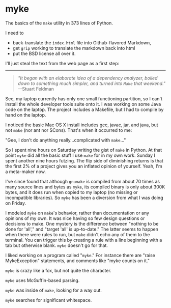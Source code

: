 # myke
The basics of the `make` utility in 373 lines of Python.

I need to
* back-translate the `index.html` file into Github-flavored Markdown,
* get `grip` working to translate the markdown back into html
* put the BSD license all over it.
  
I'll just steal the text from the web page as a first step:

---

> *"It began with an elaborate idea of a dependency analyzer, boiled down to something much simpler, and turned into `Make` that weekend."*<br>--Stuart Feldman

See, my laptop currently has only one small functioning partition, so I can't install the whole developer tools suite onto it. I was working on some Java code on the laptop. The project includes a Makefile, but I had to compile by hand on the laptop.

I noticed the basic Mac OS X install includes gcc, javac, jar, and java, but not `make` (nor ant nor SCons). That's when it occurred to me:

"Gee, I don't do anything really...complicated with `make`..."

So I spent nine hours on Saturday writing the gist of `make` in Python. At that point `myke` did all the basic stuff I use `make` for in my own work. Sunday I spent another nine hours futzing. The flip side of diminishing returns is that the first 2% of a project gives you an inflated opinion of yourself. Yeah, I'm a meta-maker now.

I've since found that although `gnumake` is compiled from about 70 times as many source lines and bytes as `myke`, its compiled binary is only about 300K bytes, and it does run when copied to my laptop (no missing or incompatible libraries). So `myke` has been a diversion from what I was doing on Friday.

I modeled `myke` on `make`'s behavior, rather than documentation or any opinions of my own. It was nice having so few design questions or decisions to make. One mystery is the difference between "nothing to be done for 'all'," and "target 'all' is up-to-date." The latter seems to happen when there were rules to run, but `make` didn't echo any of them to the terminal. You can trigger this by creating a rule with a line beginning with a tab but otherwise blank. `myke` doesn't go for that.

I liked working on a program called "`myke`." For instance there are "raise MykeException" statements, and comments like "myke counts on it."

`myke` is crazy like a fox, but not quite the character.

`myke` uses McGuffin-based parsing.

`myke` was inside of `make`, looking for a way out.

`myke` searches for significant whitespace.
